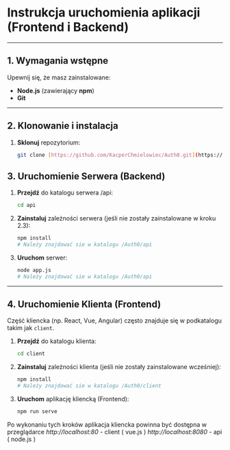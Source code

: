 # Instrukcja uruchomienia aplikacji (Frontend i Backend)

---

## 1. Wymagania wstępne

Upewnij się, że masz zainstalowane:

* **Node.js** (zawierający **npm**)
* **Git**

---

## 2. Klonowanie i instalacja

1.  **Sklonuj** repozytorium:
    ```bash
    git clone [https://github.com/KacperChmielowiec/Auth0.git](https://github.com/KacperChmielowiec/Auth0.git)
    ```

## 3. Uruchomienie Serwera (Backend)

1.  **Przejdź** do katalogu serwera /api:
    ```bash
    cd api
    ```

2.  **Zainstaluj** zależności serwera (jeśli nie zostały zainstalowane w kroku 2.3):
    ```bash
    npm install
    # Należy znajdować sie w katalogu /Auth0/api
    ```

3.  **Uruchom** serwer:
    ```bash
    node app.js
    # Należy znajdować sie w katalogu /Auth0/api
    ```

---

## 4. Uruchomienie Klienta (Frontend)

Część kliencka (np. React, Vue, Angular) często znajduje się w podkatalogu takim jak `client`.

1.  **Przejdź** do katalogu klienta:
    ```bash
    cd client
    ```

2.  **Zainstaluj** zależności klienta (jeśli nie zostały zainstalowane wcześniej):
    ```bash
    npm install
    # Należy znajdować sie w katalogu /Auth0/client
    ```

3.  **Uruchom** aplikację kliencką (Frontend):
    ```bash
    npm run serve
    ```

Po wykonaniu tych kroków aplikacja kliencka powinna być dostępna w przeglądarce
*http://localhost:80* - client ( vue.js )
*http://localhost:8080* - api ( node.js )
